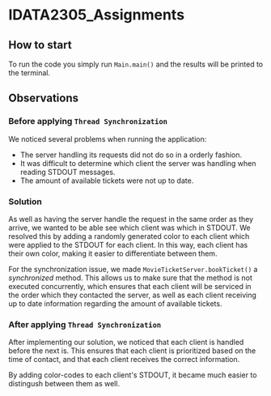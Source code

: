 # IDATA2305_Assignments

## How to start

To run the code you simply run <code>Main.main()</code> and the results will be printed to the terminal.


## Observations

### Before applying <code>Thread Synchronization</code>

We noticed several problems when running the application:
* The server handling its requests did not do so in a orderly fashion.
* It was difficult to determine which client the server was handling when reading STDOUT messages.
* The amount of available tickets were not up to date.


### Solution

As well as having the server handle the request in the same order as they arrive, we wanted to be able see which client was which in STDOUT. We resolved this by adding a randomly generated color to each client which were applied to the STDOUT for each client. In this way, each client has their own color, making it easier to differentiate between them.

For the synchronization issue, we made <code>MovieTicketServer.bookTicket()</code> a <i>synchronized</i> method. This allows us to make sure that the method is not executed concurrently, which ensures that each client will be serviced in the order which they contacted the server, as well as each client receiving up to date information regarding the amount of available tickets.


### After applying <code>Thread Synchronization</code>

After implementing our solution, we noticed that each client is handled before the next is. This ensures that each client is prioritized based on the time of contact, and that each client receives the correct information.

By adding color-codes to each client's STDOUT, it became much easier to distingush between them as well.